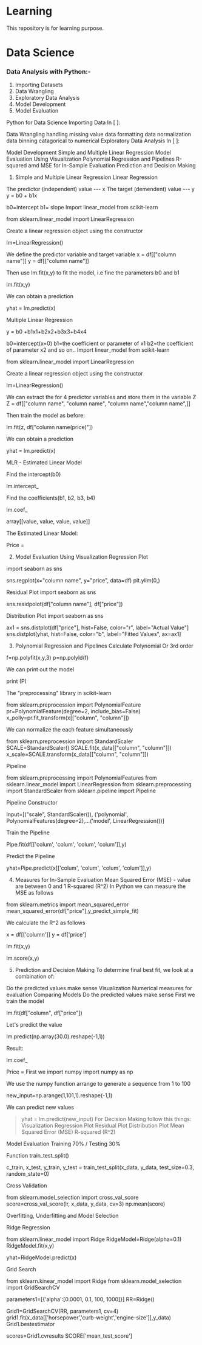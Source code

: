 # Learning
This repository is for learning purpose. 
# Data Science

### Data Analysis with Python:-
1. Importing Datasets
2. Data Wrangling
3. Exploratory Data Analysis
4. Model Development
5. Model Evaluation



Python for Data Science
Importing Data
In [ ]:

Data Wrangling
handling missing value
data formatting
data normalization
data binning
catagorical to numerical
Exploratory Data Analysis
In [ ]:

Model Development
Simple and Multiple Linear Regression
Model Evaluation Using Visualization
Polynomial Regression and Pipelines
R-squared amd MSE for In-Sample Evaluation
Prediction and Decision Making
1. Simple and Multiple Linear Regression
Linear Regression

The predictor (independent) value --- x
The target (demendent) value --- y y = b0 + b1x

b0=intercept
b1= slope
Import linear_model from scikit-learn

from sklearn.linear_model import LinearRegression

Create a linear regression object using the constructor

lm=LinearRegression()

We define the predictor variable and target variable x = df[["column name"]] y = df[["column name"]]

Then use lm.fit(x,y) to fit the model, i.e fine the parameters b0 and b1

lm.fit(x,y)

We can obtain a prediction

yhat = lm.predict(x)

Multiple Linear Regression

y = b0 +b1x1+b2x2+b3x3+b4x4

b0=intercept(x=0)
b1=the coefficient or parameter of x1
b2=the coefficient of parameter x2 and so on..
Import linear_model from scikit-learn

from sklearn.linear_model import LinearRegression

Create a linear regression object using the constructor

lm=LinearRegression()

We can extract the for 4 predictor variables and store them in the variable Z Z = df[["column name", "column name", "column name","column name",]]

Then train the model as before:

lm.fit(z, df["column name(price)"])

We can obtain a prediction

yhat = lm.predict(x)

MLR - Estimated Linear Model

Find the intercept(b0)

lm.intercept_

Find the coefficients(b1, b2, b3, b4)

lm.coef_

array[[value, value, value, value]]

The Estimated Linear Model:

Price =

2. Model Evaluation Using Visualization
Regression Plot

import seaborn as sns

sns.regplot(x="column name", y="price", data=df) plt.ylim(0,)

Residual Plot
import seaborn as sns

sns.residpolot(df["column name"], df["price"])

Distribution Plot
import seaborn as sns

ax1 = sns.distplot(df["price"], hist=False, color="r", label="Actual Value"]
sns.distplot(yhat, hist=False, color="b", label="Fitted Values", ax=ax1]

3. Polynomial Regression and Pipelines
Calculate Polynomial Or 3rd order

f=np.polyfit(x,y,3)
p=np.polyld(f)

We can print out the model

print (P)

The "preprocessing" library in scikit-learn

from sklearn.preprocession import PolynomialFeature
pr=PolynomialFeature(degree=2, include_bias=False)
x_polly=pr.fit_transform(x[["column", "column"]])

We can normalize the each feature simultaneously

from sklearn.preprocession import StandardScaler
SCALE=StandardScaler()
SCALE.fit(x_data[["column", "column"]])
x_scale=SCALE.transform(x_data[["column", "column"]])

Pipeline

from sklearn.preprocessing import PolynomialFeatures
from sklearn.linear_model import LinearRegression
from sklearn.preprocessing import StandardScaler
from sklearn.pipeline import Pipeline

Pipeline Constructor

Input=[("scale", StandardScaler()), ('polynomial', PolynomialFeatures(degree=2),...('model', LinearRegression())]

Train the Pipeline

Pipe.fit(df[['colum', 'colum', 'colum', 'colum']],y)

Predict the Pipeline

yhat=Pipe.predict(x[['colum', 'colum', 'colum', 'colum']],y)

4. Measures for In-Sample Evaluation
Mean Squared Error (MSE) - value are between 0 and 1
R-squared (R^2)
In Python we can measure the MSE as follows

from sklearn.metrics import mean_squared_error
mean_squared_error(df["price"],y_predict_simple_fit)

We calculate the R^2 as follows

x = df[['column']]
y = df['price']

lm.fit(x,y)

lm.score(x,y)

5. Prediction and Decision Making
To determine final best fit, we look at a combination of:

Do the predicted values make sense
Visualization
Numerical measures for evaluation
Comparing Models
Do the predicted values make sense First we train the model

lm.fit(df["column", df["price"])

Let's predict the value

lm.predict(np.array(30.0).reshape(-1,1))

Result:

lm.coef_

Price = 
First we import numpy
import numpy as np

We use the numpy function arrange to generate a sequence from 1 to 100

new_input=np.arange(1,101,1).reshape(-1,1)

We can predict new values

> yhat = lm.predict(new_input)
For Decision Making follow this things:
Visualization
Regression Plot
Residual Plot
Distribution Plot
Mean Squared Error (MSE)
R-squared (R^2)

Model Evaluation
Training 70% / Testing 30%

Function train_test_split()

c_train, x_test, y_train, y_test = train_test_split(x_data, y_data, test_size=0.3, random_state=0)

Cross Validation

from sklearn.model_selection import cross_val_score score=cross_val_score(lr, x_data, y_data, cv=3) np.mean(score)

Overfitting, Underfitting and Model Selection

Ridge Regression

from sklearn.linear_model import Ridge RidgeModel=Ridge(alpha=0.1)
RidgeModel.fit(x,y)

yhat=RidgeModel.predict(x)

Grid Search

from sklearn.kinear_model import Ridge
from sklearn.model_selection import GridSearchCV

parameters1=[{'alpha':[0.0001, 0.1, 100, 1000]}]
RR=Ridge()

Grid1=GridSearchCV(RR, parameters1, cv=4)
grid1.fit(x_data[['horsepower','curb-weight','engine-size']],y_data)
Grid1.bestestimator

scores=Grid1.cvresults
SCORE['mean_test_score']

